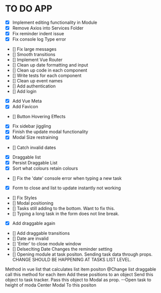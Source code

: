 # TO DO APP
- [X] Implement editing functionality in Module
- [X] Remove Axios into Services Folder
- [X] Fix reminder indent issue
- [X] Fix console log Type error
- [] Fix large messages
- [] Smooth transitions
- [] Implement Vue Router
- [] Clean up date formatting and input
- [] Clean up code in each component
- [] Write tests for each component
- [] Clean up event names
- [] Add authentication
- [] Add login
- [X] Add Vue Meta
- [X] Add Favicon
- [] Button Hovering Effects
- [X] Fix sidebar jiggling
- [X] Finish the update modal functionality
- [X] Modal Size restraining
- [] Catch invalid dates
- [X] Draggable list
- [X] Persist Draggable List
- [X] Sort what colours retain colours
- [] Fix the 'date' console error when typing a new task
- [X] Form to close and list to update instantly not working
- [] Fix Styles
- [] Modal positioning
- [] Tasks still adding to the bottom. Want to fix this.
- [] Typing a long task in the form does not line break.
- [X] Add draggable again
- [] Add draggable transitions
- [] Date are invalid
- [] 'Enter' to close module window
- [] Delseclting Date Changes the reminder setting
- [] Opening module at task positon. Sending task data through props.
CHANGE SHOULD BE HAPPENING AT TASKS LIST LEVEL.

Method in vue list that calculates list item positon
@Change list draggable call this method for each item
Add these positions to an object
Send this object to task tracker.
Pass this object to Modal as prop.
--Open task to height of moda
Center Modal To this positon
